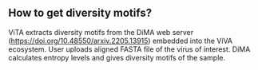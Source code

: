 ## How to get diversity motifs?
 
ViTA extracts diversity motifs from the DiMA web server (https://doi.org/10.48550/arxiv.2205.13915) embedded into the ViVA ecosystem. User uploads aligned FASTA file of the virus of interest. DiMA calculates entropy levels and gives diversity motifs of the sample.

